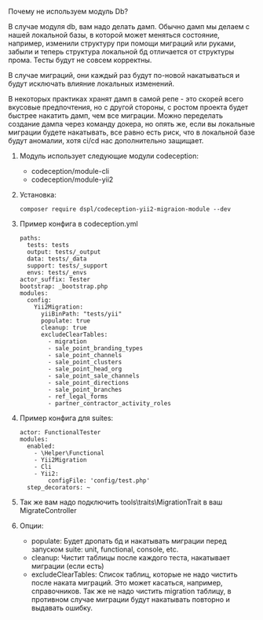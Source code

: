 Почему не используем модуль Db?

В случае модуля db, вам надо делать дамп. Обычно дамп мы делаем с нашей локальной базы, в которой может меняться состояние, например, изменили структуру при помощи миграций или руками, забыли и теперь структура локальной бд отличается от структуры прома. Тесты будут не совсем корректны. 

В случае миграций, они каждый раз будут по-новой накатываться и будут исключать влияние локальных изменений.

В некоторых практиках хранят дамп в самой репе - это скорей всего вкусовые предпочтения, но с другой стороны, с ростом проекта будет быстрее накатить дамп, чем все миграции. Можно переделать создание дампа через команду докера, но опять же, если вы локальные миграции будете накатывать, все равно есть риск, что в локальной базе будут аномалии, хотя ci/cd нас дополнительно защищает.

1. Модуль использует следующие модули codeception:
   - codeception/module-cli
   - codeception/module-yii2
   
2. Установка:
    ```
   composer require dspl/codeception-yii2-migraion-module --dev
    ```
   
3. Пример конфига в codeception.yml
    ```
    paths:
      tests: tests
      output: tests/_output
      data: tests/_data
      support: tests/_support
      envs: tests/_envs
    actor_suffix: Tester
    bootstrap: _bootstrap.php
    modules:
      config:
        Yii2Migration:
          yiiBinPath: "tests/yii"
          populate: true
          cleanup: true
          excludeClearTables:
            - migration
            - sale_point_branding_types
            - sale_point_channels
            - sale_point_clusters
            - sale_point_head_org
            - sale_point_sale_channels
            - sale_point_directions
            - sale_point_branches
            - ref_legal_forms
            - partner_contractor_activity_roles
    ```
4. Пример конфига для suites:
    ```
    actor: FunctionalTester
    modules:
      enabled:
        - \Helper\Functional
        - Yii2Migration
        - Cli
        - Yii2:
            configFile: 'config/test.php'
      step_decorators: ~
    ```
5. Так же вам надо подключить tools\traits\MigrationTrait в ваш MigrateController
6. Опции:
    - populate: 
        Будет дропать бд и накатывать миграции перед запуском suite: unit, functional, console, etc.
    - cleanup: 
        Чистит таблицы после каждого теста, накатывает миграции (если есть)
    - excludeClearTables: 
        Список таблиц, которые не надо чистить после наката миграций. Это может касаться, например, справочников.
        Так же не надо чистить migration таблицу, в противном случае миграции будут накатывать повторно и выдавать ошибку.